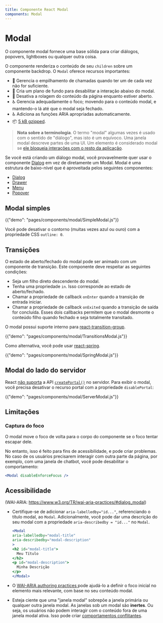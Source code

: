 ```yaml
---
title: Componente React Modal
components: Modal
---
```


# Modal

<p class="description">O componente modal fornece uma base sólida para criar diálogos, popovers, lightboxes ou qualquer outra coisa.</p>

O componente renderiza o conteúdo de seu `children` sobre um componente backdrop. O `Modal` oferece recursos importantes:

- 💄 Gerencia o empilhamento de chamadas quando ter um de cada vez não for suficiente.
- 🔐 Cria um plano de fundo para desabilitar a interação abaixo do modal.
- 🔐 Desativa a rolagem do conteúdo da página enquanto estiver aberto.
- ♿️ Gerencia adequadamente o foco; movendo para o conteúdo modal, e mantendo-o lá até que o modal seja fechado.
- ♿️ Adiciona as funções ARIA apropriadas automaticamente.
- 📦 [5 kB gzipped](/size-snapshot).

> **Nota sobre a terminologia**. O termo "modal" algumas vezes é usado com o sentido de "diálogo", mas isto é um equívoco. Uma janela modal descreve partes de uma UI. Um elemento é considerado modal se [ele bloqueia interações com o resto da aplicação](https://en.wikipedia.org/wiki/Modal_window).

Se você está criando um diálogo modal, você provavelmente quer usar o componente [Dialog](/components/dialogs/) em vez de diretamente um Modal. Modal é uma estrutura de baixo-nível que é aproveitada pelos seguintes componentes:

- [Dialog](/components/dialogs/)
- [Drawer](/components/drawers/)
- [Menu](/components/menus/)
- [Popover](/components/popover/)

## Modal simples

{{"demo": "pages/components/modal/SimpleModal.js"}}

Você pode desativar o contorno (muitas vezes azul ou ouro) com a propriedade CSS `outline: 0`.

## Transições

O estado de aberto/fechado do modal pode ser animado com um componente de transição. Este componente deve respeitar as seguintes condições:

- Seja um filho direto descendente do modal.
- Tenha uma propriedade `in`. Isso corresponde ao estado de aberto/fechado.
- Chamar a propriedade de callback `onEnter` quando a transição de entrada iniciar.
- Chamar a propriedade de callback `onExited` quando a transição de saída for concluída. Esses dois callbacks permitem que o modal desmonte o conteúdo filho quando fechado e seja totalmente transitado.

O modal possui suporte interno para [react-transition-group](https://github.com/reactjs/react-transition-group).

{{"demo": "pages/components/modal/TransitionsModal.js"}}

Como alternativa, você pode usar [react-spring](https://github.com/react-spring/react-spring).

{{"demo": "pages/components/modal/SpringModal.js"}}

## Modal do lado do servidor

React [não suporta](https://github.com/facebook/react/issues/13097) a API [`createPortal()`](https://pt-br.reactjs.org/docs/portals.html) no servidor. Para exibir o modal, você precisa desativar o recurso portal com a propriedade `disablePortal`:

{{"demo": "pages/components/modal/ServerModal.js"}}

## Limitações

### Captura do foco

O modal move o foco de volta para o corpo do componente se o foco tentar escapar dele.

No entanto, isso é feito para fins de acessibilidade, e pode criar problemas. No caso de os usuários precisarem interagir com outra parte da página, por exemplo, com uma janela de chatbot, você pode desabilitar o comportamento:

```jsx
<Modal disableEnforceFocus />
```

## Acessibilidade

(WAI-ARIA: https://www.w3.org/TR/wai-aria-practices/#dialog_modal)

- Certifique-se de adicionar `aria-labelledby="id..."`, referenciando o título modal, ao `Modal`. Adicionalmente, você pode dar uma descrição do seu modal com a propriedade `aria-describedby = "id..."` no `Modal`.
    
    ```jsx
    <Modal
    aria-labelledby="modal-title"
    aria-describedby="modal-description"
    >
    <h2 id="modal-title">
      Meu Título
    </h2>
    <p id="modal-description">
      Minha Descrição
    </p>
    </Modal>
    ```

- O [WAI-ARIA authoring practices ](https://www.w3.org/TR/wai-aria-practices/examples/dialog-modal/dialog.html) pode ajudá-lo a definir o foco inicial no elemento mais relevante, com base no seu conteúdo modal.
- Esteja ciente que uma "janela modal" sobrepõe a janela primária ou qualquer outra janela modal. As janelas sob um modal são **inertes**. Ou seja, os usuários não podem interagir com o conteúdo fora de uma janela modal ativa. Isso pode criar [comportamentos conflitantes](#focus-trap).